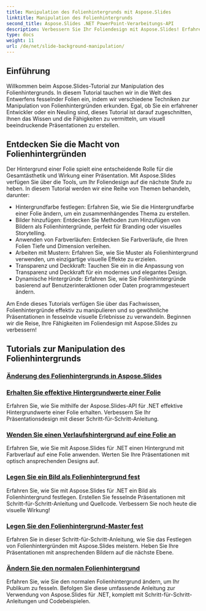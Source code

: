 ```yaml
---
title: Manipulation des Folienhintergrunds mit Aspose.Slides
linktitle: Manipulation des Folienhintergrunds
second_title: Aspose.Slides .NET PowerPoint-Verarbeitungs-API
description: Verbessern Sie Ihr Foliendesign mit Aspose.Slides! Erfahren Sie in diesem umfassenden Tutorial, wie Sie Folienhintergründe bearbeiten. Schritt-für-Schritt-Anleitungen und Codebeispiele werden bereitgestellt.
type: docs
weight: 11
url: /de/net/slide-background-manipulation/
---
```


## Einführung

Willkommen beim Aspose.Slides-Tutorial zur Manipulation des Folienhintergrunds. In diesem Tutorial tauchen wir in die Welt des Entwerfens fesselnder Folien ein, indem wir verschiedene Techniken zur Manipulation von Folienhintergründen erkunden. Egal, ob Sie ein erfahrener Entwickler oder ein Neuling sind, dieses Tutorial ist darauf zugeschnitten, Ihnen das Wissen und die Fähigkeiten zu vermitteln, um visuell beeindruckende Präsentationen zu erstellen.

## Entdecken Sie die Macht von Folienhintergründen

Der Hintergrund einer Folie spielt eine entscheidende Rolle für die Gesamtästhetik und Wirkung einer Präsentation. Mit Aspose.Slides verfügen Sie über die Tools, um Ihr Foliendesign auf die nächste Stufe zu heben. In diesem Tutorial werden wir eine Reihe von Themen behandeln, darunter:

- Hintergrundfarbe festlegen: Erfahren Sie, wie Sie die Hintergrundfarbe einer Folie ändern, um ein zusammenhängendes Thema zu erstellen.
- Bilder hinzufügen: Entdecken Sie Methoden zum Hinzufügen von Bildern als Folienhintergründe, perfekt für Branding oder visuelles Storytelling.
- Anwenden von Farbverläufen: Entdecken Sie Farbverläufe, die Ihren Folien Tiefe und Dimension verleihen.
- Arbeiten mit Mustern: Erfahren Sie, wie Sie Muster als Folienhintergrund verwenden, um einzigartige visuelle Effekte zu erzielen.
- Transparenz und Deckkraft: Tauchen Sie ein in die Anpassung von Transparenz und Deckkraft für ein modernes und elegantes Design.
- Dynamische Hintergründe: Erfahren Sie, wie Sie Folienhintergründe basierend auf Benutzerinteraktionen oder Daten programmgesteuert ändern.

Am Ende dieses Tutorials verfügen Sie über das Fachwissen, Folienhintergründe effektiv zu manipulieren und so gewöhnliche Präsentationen in fesselnde visuelle Erlebnisse zu verwandeln. Beginnen wir die Reise, Ihre Fähigkeiten im Foliendesign mit Aspose.Slides zu verbessern!

## Tutorials zur Manipulation des Folienhintergrunds
### [Änderung des Folienhintergrunds in Aspose.Slides](./slide-background-modification/)
### [Erhalten Sie effektive Hintergrundwerte einer Folie](./get-background-effective-values/)
Erfahren Sie, wie Sie mithilfe der Aspose.Slides-API für .NET effektive Hintergrundwerte einer Folie erhalten. Verbessern Sie Ihr Präsentationsdesign mit dieser Schritt-für-Schritt-Anleitung.
### [Wenden Sie einen Verlaufshintergrund auf eine Folie an](./apply-gradient-background/)
Erfahren Sie, wie Sie mit Aspose.Slides für .NET einen Hintergrund mit Farbverlauf auf eine Folie anwenden. Werten Sie Ihre Präsentationen mit optisch ansprechenden Designs auf.
### [Legen Sie ein Bild als Folienhintergrund fest](./set-image-as-background/)
Erfahren Sie, wie Sie mit Aspose.Slides für .NET ein Bild als Folienhintergrund festlegen. Erstellen Sie fesselnde Präsentationen mit Schritt-für-Schritt-Anleitung und Quellcode. Verbessern Sie noch heute die visuelle Wirkung!
### [Legen Sie den Folienhintergrund-Master fest](./set-slide-background-master/)
Erfahren Sie in dieser Schritt-für-Schritt-Anleitung, wie Sie das Festlegen von Folienhintergründen mit Aspose.Slides meistern. Heben Sie Ihre Präsentationen mit ansprechenden Bildern auf die nächste Ebene.
### [Ändern Sie den normalen Folienhintergrund](./change-slide-background-normal/)
Erfahren Sie, wie Sie den normalen Folienhintergrund ändern, um Ihr Publikum zu fesseln. Befolgen Sie diese umfassende Anleitung zur Verwendung von Aspose.Slides für .NET, komplett mit Schritt-für-Schritt-Anleitungen und Codebeispielen.